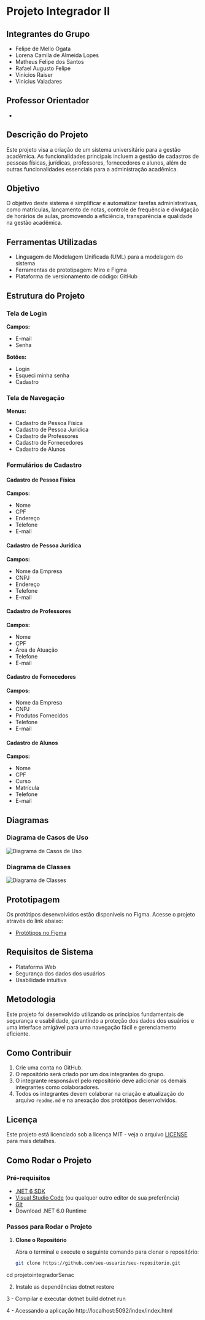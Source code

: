 # Projeto Integrador II

## Integrantes do Grupo
- Felipe de Mello Ogata
- Lorena Camila de Almeida Lopes
- Matheus Felipe dos Santos
- Rafael Augusto Felipe
- Vinicios Raiser
- Vinicius Valadares

## Professor Orientador
- 

## Descrição do Projeto
Este projeto visa a criação de um sistema universitário para a gestão acadêmica. As funcionalidades principais incluem a gestão de cadastros de pessoas físicas, jurídicas, professores, fornecedores e alunos, além de outras funcionalidades essenciais para a administração acadêmica.

## Objetivo
O objetivo deste sistema é simplificar e automatizar tarefas administrativas, como matrículas, lançamento de notas, controle de frequência e divulgação de horários de aulas, promovendo a eficiência, transparência e qualidade na gestão acadêmica.

## Ferramentas Utilizadas
- Linguagem de Modelagem Unificada (UML) para a modelagem do sistema
- Ferramentas de prototipagem: Miro e Figma
- Plataforma de versionamento de código: GitHub

## Estrutura do Projeto

### Tela de Login
**Campos:**
- E-mail
- Senha

**Botões:**
- Login
- Esqueci minha senha
- Cadastro

### Tela de Navegação
**Menus:**
- Cadastro de Pessoa Física
- Cadastro de Pessoa Jurídica
- Cadastro de Professores
- Cadastro de Fornecedores
- Cadastro de Alunos

### Formulários de Cadastro
#### Cadastro de Pessoa Física
**Campos:**
- Nome
- CPF
- Endereço
- Telefone
- E-mail

#### Cadastro de Pessoa Jurídica
**Campos:**
- Nome da Empresa
- CNPJ
- Endereço
- Telefone
- E-mail

#### Cadastro de Professores
**Campos:**
- Nome
- CPF
- Área de Atuação
- Telefone
- E-mail

#### Cadastro de Fornecedores
**Campos:**
- Nome da Empresa
- CNPJ
- Produtos Fornecidos
- Telefone
- E-mail

#### Cadastro de Alunos
**Campos:**
- Nome
- CPF
- Curso
- Matrícula
- Telefone
- E-mail

## Diagramas
### Diagrama de Casos de Uso
![Diagrama de Casos de Uso](link_para_o_diagrama_de_casos_de_uso)

### Diagrama de Classes
![Diagrama de Classes](link_para_o_diagrama_de_classes)

## Prototipagem
Os protótipos desenvolvidos estão disponíveis no Figma. Acesse o projeto através do link abaixo:
- [Protótipos no Figma](https://www.figma.com/board/wMBZSIvkiuZm2lu5QElOmI/Untitled?node-id=0%3A1&t=6Xi0LNGKsgx8bFlf-1)

## Requisitos de Sistema
- Plataforma Web
- Segurança dos dados dos usuários
- Usabilidade intuitiva

## Metodologia
Este projeto foi desenvolvido utilizando os princípios fundamentais de segurança e usabilidade, garantindo a proteção dos dados dos usuários e uma interface amigável para uma navegação fácil e gerenciamento eficiente.

## Como Contribuir
1. Crie uma conta no GitHub.
2. O repositório será criado por um dos integrantes do grupo.
3. O integrante responsável pelo repositório deve adicionar os demais integrantes como colaboradores.
4. Todos os integrantes devem colaborar na criação e atualização do arquivo `readme.md` e na anexação dos protótipos desenvolvidos.

## Licença
Este projeto está licenciado sob a licença MIT - veja o arquivo [LICENSE](LICENSE) para mais detalhes.

## Como Rodar o Projeto

### Pré-requisitos
- [.NET 6 SDK](https://dotnet.microsoft.com/download/dotnet/6.0)
- [Visual Studio Code](https://code.visualstudio.com/) (ou qualquer outro editor de sua preferência)
- [Git](https://git-scm.com/)
- Download .NET 6.0 Runtime

### Passos para Rodar o Projeto

1. **Clone o Repositório**
   
   Abra o terminal e execute o seguinte comando para clonar o repositório:
   ```sh
   git clone https://github.com/seu-usuario/seu-repositorio.git

cd projetointegradorSenac

2. Instale as dependências
dotnet restore

3 - Compilar e executar
dotnet build
dotnet run


4 - Acessando a aplicação 
http://localhost:5092/index/index.html
